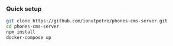 ### Quick setup

```sh
git clone https://github.com/ionutpetre/phones-cms-server.git
cd phones-cms-server
npm install
docker-compose up
```
